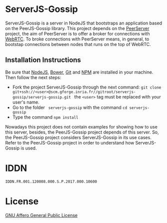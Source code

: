 # ServerJS-Gossip
ServerJS-Gossip is a server in NodeJS that bootstraps an application based on the PeerJS-Gossip library. 
This project depends on the [PeerServer](https://github.com/peers/peerjs-server) project, the aim of PeerServer is to offer a broker for connections with [WebRTC](http://www.webrtc.org/). To broke connections with PeerServer means, in general, to bootstap connections between nodes that runs on the top of WebRTC.

## Installation Instructions
Be sure that [NodeJS](http://nodejs.org/), [Bower](http://bower.io/), [Git](http://git-scm.com/)
 and [NPM](https://www.npmjs.org/) are installed in your machine. Then follow the next steps:
- Fork the project ServerJS-Gossip through the next command: ``` git clone               
  git+ssh://<user>@scm.gforge.inria.fr//gitroot/serverjs-gossip/serverjs-gossip.git  ```
  the ``` <user> ``` tag must be replaced with your user's name.
- Go to the folder ``` serverjs-gossip``` with the command ``` cd serverjs-gossip ``` 
- Type the command ``` npm install ```

Nowadays this project does not contain examples for showing how to use this server, besides, the 
PeerJS-Gossip project depends of this server. So, the PeerJS-Gossip project considers ServerJS-Gossip in
its use cases. Refer to the PeerJS-Gossip project in order to understand how ServerJS-Gossip is used.

# IDDN
`IDDN.FR.001.120008.000.S.P.2017.000.10600`

# License
[GNU Affero General Public License](https://www.gnu.org/licenses/agpl-3.0.en.html)